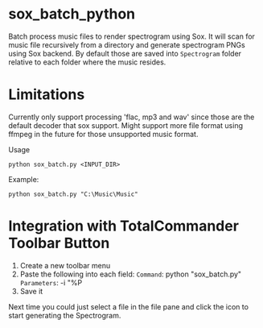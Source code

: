 # sox_batch_python
Batch process music files to render spectrogram using Sox. It will scan for music file recursively from a directory and generate spectrogram PNGs using Sox backend. By default those are saved into `Spectrogram` folder relative to each folder where the music resides. 

# Limitations
Currently only support processing 'flac, mp3 and wav' since those are the default decoder that sox support. Might support more file format using ffmpeg in the future for those unsupported music format.

Usage
```
python sox_batch.py <INPUT_DIR>
```

Example:
```
python sox_batch.py "C:\Music\Music"
```

# Integration with TotalCommander Toolbar Button
1. Create a new toolbar menu
2. Paste the following into each field:
`Command`: python "sox_batch.py"
`Parameters`: -i "%P
3. Save it

Next time you could just select a file in the file pane and click the icon to start generating the Spectrogram.
